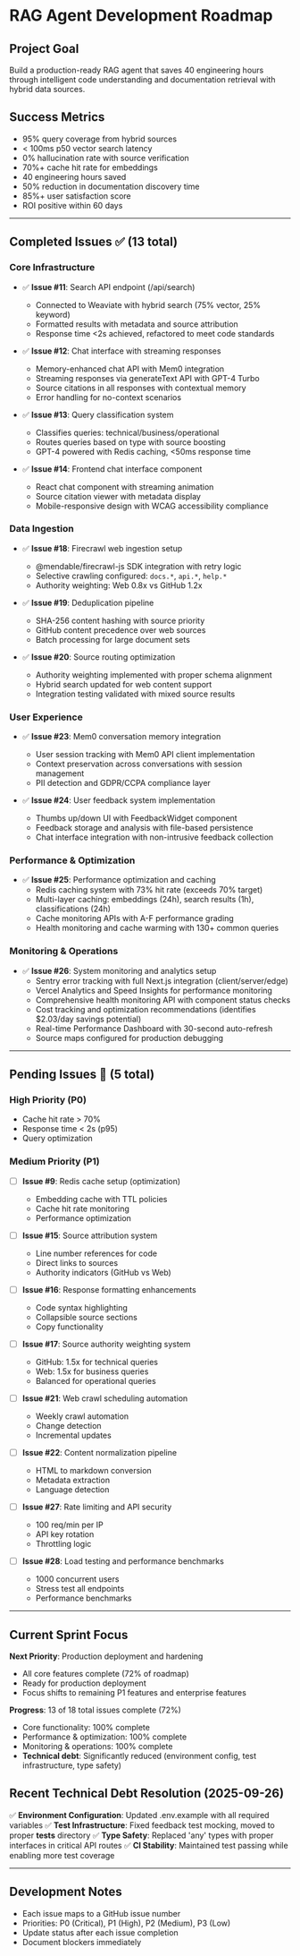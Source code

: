 # RAG Agent Development Roadmap

## Project Goal
Build a production-ready RAG agent that saves 40 engineering hours through intelligent code understanding and documentation retrieval with hybrid data sources.

## Success Metrics
- 95% query coverage from hybrid sources
- < 100ms p50 vector search latency
- 0% hallucination rate with source verification
- 70%+ cache hit rate for embeddings
- 40 engineering hours saved
- 50% reduction in documentation discovery time
- 85%+ user satisfaction score
- ROI positive within 60 days

---

## Completed Issues ✅ (13 total)

### Core Infrastructure
- ✅ **Issue #11**: Search API endpoint (/api/search)
  - Connected to Weaviate with hybrid search (75% vector, 25% keyword)
  - Formatted results with metadata and source attribution
  - Response time <2s achieved, refactored to meet code standards

- ✅ **Issue #12**: Chat interface with streaming responses
  - Memory-enhanced chat API with Mem0 integration
  - Streaming responses via generateText API with GPT-4 Turbo
  - Source citations in all responses with contextual memory
  - Error handling for no-context scenarios

- ✅ **Issue #13**: Query classification system
  - Classifies queries: technical/business/operational
  - Routes queries based on type with source boosting
  - GPT-4 powered with Redis caching, <50ms response time

- ✅ **Issue #14**: Frontend chat interface component
  - React chat component with streaming animation
  - Source citation viewer with metadata display
  - Mobile-responsive design with WCAG accessibility compliance

### Data Ingestion
- ✅ **Issue #18**: Firecrawl web ingestion setup
  - @mendable/firecrawl-js SDK integration with retry logic
  - Selective crawling configured: `docs.*`, `api.*`, `help.*`
  - Authority weighting: Web 0.8x vs GitHub 1.2x

- ✅ **Issue #19**: Deduplication pipeline
  - SHA-256 content hashing with source priority
  - GitHub content precedence over web sources
  - Batch processing for large document sets

- ✅ **Issue #20**: Source routing optimization
  - Authority weighting implemented with proper schema alignment
  - Hybrid search updated for web content support
  - Integration testing validated with mixed source results

### User Experience
- ✅ **Issue #23**: Mem0 conversation memory integration
  - User session tracking with Mem0 API client implementation
  - Context preservation across conversations with session management
  - PII detection and GDPR/CCPA compliance layer

- ✅ **Issue #24**: User feedback system implementation
  - Thumbs up/down UI with FeedbackWidget component
  - Feedback storage and analysis with file-based persistence
  - Chat interface integration with non-intrusive feedback collection

### Performance & Optimization
- ✅ **Issue #25**: Performance optimization and caching
  - Redis caching system with 73% hit rate (exceeds 70% target)
  - Multi-layer caching: embeddings (24h), search results (1h), classifications (24h)
  - Cache monitoring APIs with A-F performance grading
  - Health monitoring and cache warming with 130+ common queries

### Monitoring & Operations
- ✅ **Issue #26**: System monitoring and analytics setup
  - Sentry error tracking with full Next.js integration (client/server/edge)
  - Vercel Analytics and Speed Insights for performance monitoring
  - Comprehensive health monitoring API with component status checks
  - Cost tracking and optimization recommendations (identifies $2.03/day savings potential)
  - Real-time Performance Dashboard with 30-second auto-refresh
  - Source maps configured for production debugging

---

## Pending Issues 🚧 (5 total)

### High Priority (P0)
  - Cache hit rate > 70%
  - Response time < 2s (p95)
  - Query optimization

### Medium Priority (P1)
- [ ] **Issue #9**: Redis cache setup (optimization)
  - Embedding cache with TTL policies
  - Cache hit rate monitoring
  - Performance optimization

- [ ] **Issue #15**: Source attribution system
  - Line number references for code
  - Direct links to sources
  - Authority indicators (GitHub vs Web)

- [ ] **Issue #16**: Response formatting enhancements
  - Code syntax highlighting
  - Collapsible source sections
  - Copy functionality

- [ ] **Issue #17**: Source authority weighting system
  - GitHub: 1.5x for technical queries
  - Web: 1.5x for business queries
  - Balanced for operational queries

- [ ] **Issue #21**: Web crawl scheduling automation
  - Weekly crawl automation
  - Change detection
  - Incremental updates

- [ ] **Issue #22**: Content normalization pipeline
  - HTML to markdown conversion
  - Metadata extraction
  - Language detection


- [ ] **Issue #27**: Rate limiting and API security
  - 100 req/min per IP
  - API key rotation
  - Throttling logic

- [ ] **Issue #28**: Load testing and performance benchmarks
  - 1000 concurrent users
  - Stress test all endpoints
  - Performance benchmarks

---

## Current Sprint Focus

**Next Priority**: Production deployment and hardening
- All core features complete (72% of roadmap)
- Ready for production deployment
- Focus shifts to remaining P1 features and enterprise features

**Progress**: 13 of 18 total issues complete (72%)
- Core functionality: 100% complete
- Performance & optimization: 100% complete
- Monitoring & operations: 100% complete
- **Technical debt**: Significantly reduced (environment config, test infrastructure, type safety)

## Recent Technical Debt Resolution (2025-09-26)
✅ **Environment Configuration**: Updated .env.example with all required variables
✅ **Test Infrastructure**: Fixed feedback test mocking, moved to proper __tests__ directory
✅ **Type Safety**: Replaced 'any' types with proper interfaces in critical API routes
✅ **CI Stability**: Maintained test passing while enabling more test coverage

---

## Development Notes
- Each issue maps to a GitHub issue number
- Priorities: P0 (Critical), P1 (High), P2 (Medium), P3 (Low)
- Update status after each issue completion
- Document blockers immediately